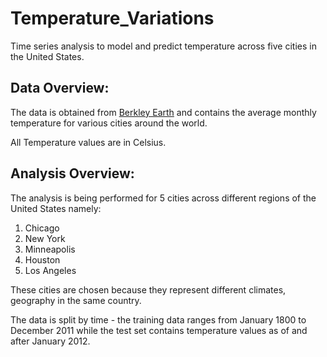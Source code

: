 # Temperature_Variations
Time series analysis to model and predict temperature across five cities in the United States.

## Data Overview:
The data is obtained from [Berkley Earth](http://berkeleyearth.org/data/) and contains the average monthly temperature for various cities around the world.

All Temperature values are in Celsius.

## Analysis Overview:
The analysis is being performed for 5 cities across different regions of the United States namely:

1. Chicago
2. New York
3. Minneapolis
4. Houston
5. Los Angeles

These cities are chosen because they represent different climates, geography in the same country.

The data is split by time - the training data ranges from January 1800 to December 2011 while the test set contains temperature values as of and after January 2012.
